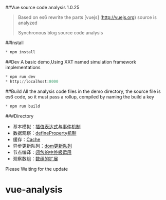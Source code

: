 

##Vue source code analysis 1.0.25

> 
> Based on es6 rewrite the parts [vuejs] (http://vuejs.org) source is analyzed
> 
> Synchronous blog source code analysis
> 

##Install
``` python
* npm install
```


##Dev
A basic demo,Using XXT named simulation framework implementations
``` python
* npm run dev
* http://localhost:8000
```


##Build
All the analysis code files in the demo directory, the source file is es6 code, so it must pass a rollup, compiled by naming the build a key
``` python
* npm run build
```



###Directory


- 基本模拟：[插值表达式与事件机制](https://github.com/JsAaron/vue-analysis/tree/master/demo/%E5%9F%BA%E6%9C%AC%E6%A8%A1%E6%8B%9F)
- 数据观察：[defineProperty机制](https://github.com/JsAaron/vue-analysis/tree/master/demo/%E6%95%B0%E6%8D%AE%E8%A7%82%E5%AF%9F)
- 缓存：[Cache](https://github.com/JsAaron/vue-analysis/tree/master/demo/%E7%BC%93%E5%AD%98)
- 异步更新队列：[dom更新队列](https://github.com/JsAaron/vue-analysis/tree/master/demo/%E5%BC%82%E6%AD%A5%E6%9B%B4%E6%96%B0%E9%98%9F%E5%88%97)
- 节点编译：[闭包的中终极运用](https://github.com/JsAaron/vue-analysis/tree/master/demo/%E8%8A%82%E7%82%B9%E7%BC%96%E8%AF%91)
- 观察数组：[数组的扩展](https://github.com/JsAaron/vue-analysis/tree/master/demo/%E8%A7%82%E5%AF%9F%E6%95%B0%E7%BB%84)


Please Waiting for the update



# vue-analysis
